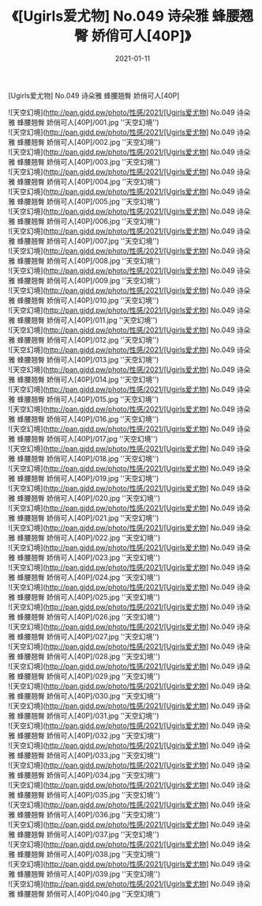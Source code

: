 ﻿---
layout: post
title:  《[Ugirls爱尤物] No.049 诗朵雅 蜂腰翘臀 娇俏可人[40P]》
date:   2021-01-11
img: http://pan.gjdd.pw/photo/性感/2021/[Ugirls爱尤物] No.049 诗朵雅 蜂腰翘臀 娇俏可人[40P]/000.jpg
categories: [美女, 性感, 泳衣]
---

[Ugirls爱尤物] No.049 诗朵雅 蜂腰翘臀 娇俏可人[40P]



![天空幻境](http://pan.gjdd.pw/photo/性感/2021/[Ugirls爱尤物] No.049 诗朵雅 蜂腰翘臀 娇俏可人[40P]/001.jpg ''天空幻境'') <br>
![天空幻境](http://pan.gjdd.pw/photo/性感/2021/[Ugirls爱尤物] No.049 诗朵雅 蜂腰翘臀 娇俏可人[40P]/002.jpg ''天空幻境'') <br>
![天空幻境](http://pan.gjdd.pw/photo/性感/2021/[Ugirls爱尤物] No.049 诗朵雅 蜂腰翘臀 娇俏可人[40P]/003.jpg ''天空幻境'') <br>
![天空幻境](http://pan.gjdd.pw/photo/性感/2021/[Ugirls爱尤物] No.049 诗朵雅 蜂腰翘臀 娇俏可人[40P]/004.jpg ''天空幻境'') <br>
![天空幻境](http://pan.gjdd.pw/photo/性感/2021/[Ugirls爱尤物] No.049 诗朵雅 蜂腰翘臀 娇俏可人[40P]/005.jpg ''天空幻境'') <br>
![天空幻境](http://pan.gjdd.pw/photo/性感/2021/[Ugirls爱尤物] No.049 诗朵雅 蜂腰翘臀 娇俏可人[40P]/006.jpg ''天空幻境'') <br>
![天空幻境](http://pan.gjdd.pw/photo/性感/2021/[Ugirls爱尤物] No.049 诗朵雅 蜂腰翘臀 娇俏可人[40P]/007.jpg ''天空幻境'') <br>
![天空幻境](http://pan.gjdd.pw/photo/性感/2021/[Ugirls爱尤物] No.049 诗朵雅 蜂腰翘臀 娇俏可人[40P]/008.jpg ''天空幻境'') <br>
![天空幻境](http://pan.gjdd.pw/photo/性感/2021/[Ugirls爱尤物] No.049 诗朵雅 蜂腰翘臀 娇俏可人[40P]/009.jpg ''天空幻境'') <br>
![天空幻境](http://pan.gjdd.pw/photo/性感/2021/[Ugirls爱尤物] No.049 诗朵雅 蜂腰翘臀 娇俏可人[40P]/010.jpg ''天空幻境'') <br>
![天空幻境](http://pan.gjdd.pw/photo/性感/2021/[Ugirls爱尤物] No.049 诗朵雅 蜂腰翘臀 娇俏可人[40P]/011.jpg ''天空幻境'') <br>
![天空幻境](http://pan.gjdd.pw/photo/性感/2021/[Ugirls爱尤物] No.049 诗朵雅 蜂腰翘臀 娇俏可人[40P]/012.jpg ''天空幻境'') <br>
![天空幻境](http://pan.gjdd.pw/photo/性感/2021/[Ugirls爱尤物] No.049 诗朵雅 蜂腰翘臀 娇俏可人[40P]/013.jpg ''天空幻境'') <br>
![天空幻境](http://pan.gjdd.pw/photo/性感/2021/[Ugirls爱尤物] No.049 诗朵雅 蜂腰翘臀 娇俏可人[40P]/014.jpg ''天空幻境'') <br>
![天空幻境](http://pan.gjdd.pw/photo/性感/2021/[Ugirls爱尤物] No.049 诗朵雅 蜂腰翘臀 娇俏可人[40P]/015.jpg ''天空幻境'') <br>
![天空幻境](http://pan.gjdd.pw/photo/性感/2021/[Ugirls爱尤物] No.049 诗朵雅 蜂腰翘臀 娇俏可人[40P]/016.jpg ''天空幻境'') <br>
![天空幻境](http://pan.gjdd.pw/photo/性感/2021/[Ugirls爱尤物] No.049 诗朵雅 蜂腰翘臀 娇俏可人[40P]/017.jpg ''天空幻境'') <br>
![天空幻境](http://pan.gjdd.pw/photo/性感/2021/[Ugirls爱尤物] No.049 诗朵雅 蜂腰翘臀 娇俏可人[40P]/018.jpg ''天空幻境'') <br>
![天空幻境](http://pan.gjdd.pw/photo/性感/2021/[Ugirls爱尤物] No.049 诗朵雅 蜂腰翘臀 娇俏可人[40P]/019.jpg ''天空幻境'') <br>
![天空幻境](http://pan.gjdd.pw/photo/性感/2021/[Ugirls爱尤物] No.049 诗朵雅 蜂腰翘臀 娇俏可人[40P]/020.jpg ''天空幻境'') <br>
![天空幻境](http://pan.gjdd.pw/photo/性感/2021/[Ugirls爱尤物] No.049 诗朵雅 蜂腰翘臀 娇俏可人[40P]/021.jpg ''天空幻境'') <br>
![天空幻境](http://pan.gjdd.pw/photo/性感/2021/[Ugirls爱尤物] No.049 诗朵雅 蜂腰翘臀 娇俏可人[40P]/022.jpg ''天空幻境'') <br>
![天空幻境](http://pan.gjdd.pw/photo/性感/2021/[Ugirls爱尤物] No.049 诗朵雅 蜂腰翘臀 娇俏可人[40P]/023.jpg ''天空幻境'') <br>
![天空幻境](http://pan.gjdd.pw/photo/性感/2021/[Ugirls爱尤物] No.049 诗朵雅 蜂腰翘臀 娇俏可人[40P]/024.jpg ''天空幻境'') <br>
![天空幻境](http://pan.gjdd.pw/photo/性感/2021/[Ugirls爱尤物] No.049 诗朵雅 蜂腰翘臀 娇俏可人[40P]/025.jpg ''天空幻境'') <br>
![天空幻境](http://pan.gjdd.pw/photo/性感/2021/[Ugirls爱尤物] No.049 诗朵雅 蜂腰翘臀 娇俏可人[40P]/026.jpg ''天空幻境'') <br>
![天空幻境](http://pan.gjdd.pw/photo/性感/2021/[Ugirls爱尤物] No.049 诗朵雅 蜂腰翘臀 娇俏可人[40P]/027.jpg ''天空幻境'') <br>
![天空幻境](http://pan.gjdd.pw/photo/性感/2021/[Ugirls爱尤物] No.049 诗朵雅 蜂腰翘臀 娇俏可人[40P]/028.jpg ''天空幻境'') <br>
![天空幻境](http://pan.gjdd.pw/photo/性感/2021/[Ugirls爱尤物] No.049 诗朵雅 蜂腰翘臀 娇俏可人[40P]/029.jpg ''天空幻境'') <br>
![天空幻境](http://pan.gjdd.pw/photo/性感/2021/[Ugirls爱尤物] No.049 诗朵雅 蜂腰翘臀 娇俏可人[40P]/030.jpg ''天空幻境'') <br>
![天空幻境](http://pan.gjdd.pw/photo/性感/2021/[Ugirls爱尤物] No.049 诗朵雅 蜂腰翘臀 娇俏可人[40P]/031.jpg ''天空幻境'') <br>
![天空幻境](http://pan.gjdd.pw/photo/性感/2021/[Ugirls爱尤物] No.049 诗朵雅 蜂腰翘臀 娇俏可人[40P]/032.jpg ''天空幻境'') <br>
![天空幻境](http://pan.gjdd.pw/photo/性感/2021/[Ugirls爱尤物] No.049 诗朵雅 蜂腰翘臀 娇俏可人[40P]/033.jpg ''天空幻境'') <br>
![天空幻境](http://pan.gjdd.pw/photo/性感/2021/[Ugirls爱尤物] No.049 诗朵雅 蜂腰翘臀 娇俏可人[40P]/034.jpg ''天空幻境'') <br>
![天空幻境](http://pan.gjdd.pw/photo/性感/2021/[Ugirls爱尤物] No.049 诗朵雅 蜂腰翘臀 娇俏可人[40P]/035.jpg ''天空幻境'') <br>
![天空幻境](http://pan.gjdd.pw/photo/性感/2021/[Ugirls爱尤物] No.049 诗朵雅 蜂腰翘臀 娇俏可人[40P]/036.jpg ''天空幻境'') <br>
![天空幻境](http://pan.gjdd.pw/photo/性感/2021/[Ugirls爱尤物] No.049 诗朵雅 蜂腰翘臀 娇俏可人[40P]/037.jpg ''天空幻境'') <br>
![天空幻境](http://pan.gjdd.pw/photo/性感/2021/[Ugirls爱尤物] No.049 诗朵雅 蜂腰翘臀 娇俏可人[40P]/038.jpg ''天空幻境'') <br>
![天空幻境](http://pan.gjdd.pw/photo/性感/2021/[Ugirls爱尤物] No.049 诗朵雅 蜂腰翘臀 娇俏可人[40P]/039.jpg ''天空幻境'') <br>
![天空幻境](http://pan.gjdd.pw/photo/性感/2021/[Ugirls爱尤物] No.049 诗朵雅 蜂腰翘臀 娇俏可人[40P]/040.jpg ''天空幻境'') <br>
